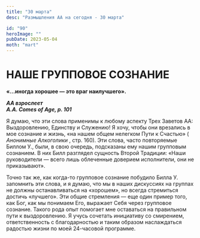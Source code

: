 ```yaml
---
title: "30 марта"
desc: "Размышления АА на сегодня - 30 марта"

id: "90"
heroImage: ""
pubDate: 2023-05-04
moth: "mart"
---
```


# НАШЕ ГРУППОВОЕ СОЗНАНИЕ

**«…иногда хорошее — это враг наилучшего».**

**_АА взрослеет  
A.A. Comes of Age, p. 101_**

Я думаю, что эти слова применимы к любому аспекту Трех Заветов АА:
Выздоровлению, Единству и Служению! Я хочу, чтобы они врезались в мое сознание
и жизнь, «на нашем общем нелегком Пути к Счастью» ( _Анонимные Алкоголики_ ,
стр. 160). Эти слова, часто повторяемые Биллом У., были, в свою очередь,
подсказаны ему нашим групповым сознанием. В них Билл разглядел сущность Второй
Традиции: «Наши руководители — всего лишь облеченные доверием исполнители, они
не приказывают».

Точно так же, как когда-то групповое сознание побудило Билла У. запомнить эти
слова, и я думаю, что мы в наших дискуссиях на группах не должны
останавливаться на «хорошем», но всегда стремиться достичь «лучшего». Эти
общие стремления — еще один пример того, как Бог, как мы понимаем Его,
выражает Себя через групповое сознание. Такого рода опыт помогает мне
оставаться на правильном пути к выздоровлению. Я учусь сочетать инициативу со
смирением, ответственность с благодарностью и таким образом наслаждаться
радостью жизни по моей 24-часовой программе.
